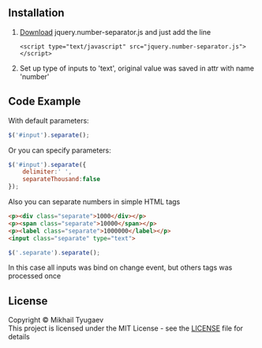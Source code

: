 ## Installation

1. [Download](https://github.com/tyugaev/jquery-number-separator/blob/master/jquery.number-separator.js) jquery.number-separator.js and just add the line

   ```
   <script type="text/javascript" src="jquery.number-separator.js"></script>
   ```
2. Set up type of inputs to 'text', original value was saved in attr with name 'number'

## Code Example

With default parameters:
```javascript
$('#input').separate();
```

Or you can specify parameters:
```javascript
$('#input').separate({
    delimiter:' ',
    separateThousand:false
});
```

Also you can separate numbers in simple HTML tags
```html
<p><div class="separate">1000</div></p>
<p><span class="separate">10000</span></p>
<p><label class="separate">1000000</label></p>
<input class="separate" type="text">
```
```javascript
$('.separate').separate();
```
In this case all inputs was bind on change event, but others tags was processed once 

## License
Copyright &copy; Mikhail Tyugaev<br>
This project is licensed under the MIT License - see the [LICENSE](LICENSE) file for details
